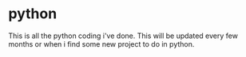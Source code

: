 # python
This is all the python coding i've done. This will be updated every few months or when i find some new project to do in python.
